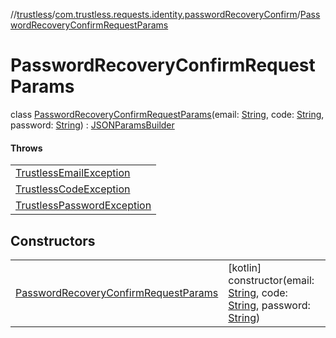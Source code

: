 //[trustless](../../../index.md)/[com.trustless.requests.identity.passwordRecoveryConfirm](../index.md)/[PasswordRecoveryConfirmRequestParams](index.md)

# PasswordRecoveryConfirmRequestParams

class [PasswordRecoveryConfirmRequestParams](index.md)(email: [String](https://kotlinlang.org/api/latest/jvm/stdlib/kotlin/-string/index.html), code: [String](https://kotlinlang.org/api/latest/jvm/stdlib/kotlin/-string/index.html), password: [String](https://kotlinlang.org/api/latest/jvm/stdlib/kotlin/-string/index.html)) : [JSONParamsBuilder](../../com.trustless.params/-j-s-o-n-params-builder/index.md)

#### Throws

| |
|---|
| [TrustlessEmailException](../../com.trustless.exceptions/-trustless-email-exception/index.md) |
| [TrustlessCodeException](../../com.trustless.exceptions/-trustless-code-exception/index.md) |
| [TrustlessPasswordException](../../com.trustless.exceptions/-trustless-password-exception/index.md) |

## Constructors

| | |
|---|---|
| [PasswordRecoveryConfirmRequestParams](-password-recovery-confirm-request-params.md) | [kotlin]<br>constructor(email: [String](https://kotlinlang.org/api/latest/jvm/stdlib/kotlin/-string/index.html), code: [String](https://kotlinlang.org/api/latest/jvm/stdlib/kotlin/-string/index.html), password: [String](https://kotlinlang.org/api/latest/jvm/stdlib/kotlin/-string/index.html)) |
